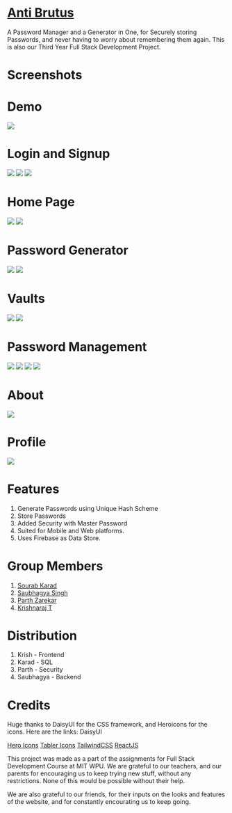 # [Anti Brutus](https://antibrutus.surge.sh)

A Password Manager and a Generator in One, for Securely storing Passwords, and never having to worry about remembering them again.
This is also our Third Year Full Stack Development Project.

# Screenshots

# Demo

![](/design/anti-brutus.gif)

# Login and Signup

![](/design/screenshots/login_light.png)
![](/design/screenshots/signup_light.png)
![](/design/screenshots/signup_dark.png)

# Home Page

![](/design/screenshots/home_dark.png)
![](/design/screenshots/home_light.png)

# Password Generator

![](/design/screenshots/generator_light.png)
![](/design/screenshots/master_light.png)

# Vaults

![](/design/screenshots/vaults_light.png)
![](/design/screenshots/vaults_dark.png)

# Password Management

![](/design/screenshots/passwords_light.png)
![](/design/screenshots/passwords_display_light.png)
![](/design/screenshots/passwords_dark.png)
![](/design/screenshots/passwords_display.png)

# About

![](/design/screenshots/about_light.png)

# Profile

![](/design/screenshots/profile_light.png)

# Features

1. Generate Passwords using Unique Hash Scheme
2. Store Passwords
3. Added Security with Master Password
4. Suited for Mobile and Web platforms.
5. Uses Firebase as Data Store.

# Group Members

1. [Sourab Karad](https://github.com/sourab777karad)
2. [Saubhagya Singh](https://github.com/SaubhagyaSingh)
3. [Parth Zarekar](https://github.com/Parth4123)
4. [Krishnaraj T](https://krishnarajt.surge.sh)

# Distribution

1. Krish - Frontend
2. Karad - SQL
3. Parth - Security
4. Saubhagya - Backend

# Credits

Huge thanks to DaisyUI for the CSS framework, and Heroicons for the icons. Here are the links:
DaisyUI

[Hero Icons](https://heroicons.com/)
[Tabler Icons](https://tablericons.com/)
[TailwindCSS](https://tailwindcss.com/)
[ReactJS](https://reactjs.org/)

This project was made as a part of the assignments for Full Stack Development Course at MIT WPU.
We are grateful to our teachers, and our parents for encouraging us to keep trying new stuff, without any restrictions.
None of this would be possible without their help.

We are also grateful to our friends, for their inputs on the looks and features of the website, and for constantly encourating us to keep going.

